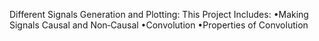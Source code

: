 Different Signals Generation and Plotting: 
This Project Includes: 
  •Making Signals Causal and Non‐Causal 
  •Convolution 
  •Properties of Convolution
